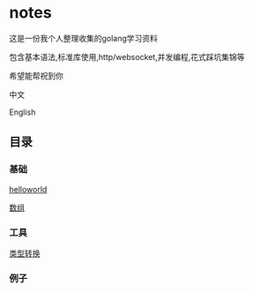 # notes

这是一份我个人整理收集的golang学习资料

包含基本语法,标准库使用,http/websocket,并发编程,花式踩坑集锦等

希望能帮祝到你

中文

English

## 目录

### 基础
[helloworld](https://github.com/zhangsheng1992/gostudynote/blob/master/base/helloworld.md)

[数组](https://github.com/zhangsheng1992/gostudynote/blob/master/base/array.md)

### 工具
[类型转换](https://github.com/zhangsheng1992/gostudynote/blob/master/tools/type_convert.md)


### 例子
